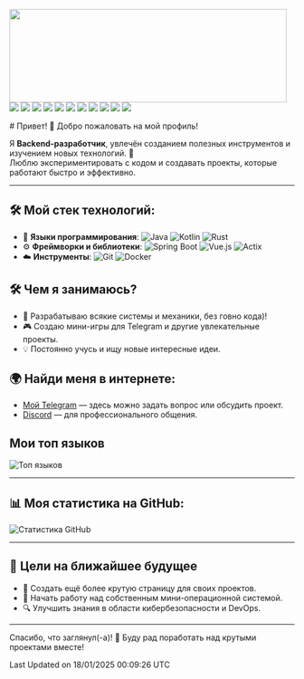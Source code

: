 <p>
  <img align="left" width="490" height="165" src="https://github-readme-stats.vercel.app/api?username=TheR1ch&show_icons=true&hide_border=false&line_height=20&title_color=f69673&icon_color=1b93c9&show_owner=true"/>
  <p>
    <img src="https://img.shields.io/badge/-Visual%20Studio%20Code-23A9F2?style=flat-square&logo=Visual%20Studio%20Code&logoColor=white"/>
    <img src="https://img.shields.io/badge/-Github-181717?style=flat-square&logo=GitHub&logoColor=white"/>
    <img src="https://img.shields.io/badge/-Git-F44D27?style=flat-square&logo=Git&logoColor=white"/>
    <img src="https://img.shields.io/badge/-NPM-CB3837?style=flat-square&logo=NPM&logoColor=white"/>
    <img src="https://img.shields.io/badge/-Trello-0079BF?style=flat-square&logo=Trello&logoColor=white"/>
    <img src="https://img.shields.io/badge/-MySQL-F29111?style=flat-square&logo=MySQL&logoColor=white"/>
    <img src="https://img.shields.io/badge/-Vue.js-42B883?style=flat-square&logo=Vue.js&logoColor=white"/
    <img src="https://img.shields.io/badge/-WebPack-1C78C0?style=flat-square&logo=WebPack&logoColor=white"/>
    <img src="https://img.shields.io/badge/-HTML5-E34F26?style=flat-square&logo=HTML5&logoColor=white"/>
    <img src="https://img.shields.io/badge/-CSS3-1572B6?style=flat-square&logo=CSS3&logoColor=white"/>
    <img src="https://img.shields.io/badge/-Google%20Cloud-4285F4?style=flat-square&logo=Google%20Cloud&logoColor=white"/>
    <img src="https://img.shields.io/badge/-OVH%20Cloud-123F6D?style=flat-square&logo=OVH&logoColor=white"/>
  </p>
</p>
<p>
# Привет! 👋 Добро пожаловать на мой профиль!

Я **Backend-разработчик**, увлечён созданием полезных инструментов и изучением новых технологий. 🌟  
Люблю экспериментировать с кодом и создавать проекты, которые работают быстро и эффективно.

---

## 🛠️ Мой стек технологий:
- 🌟 **Языки программирования**:
  ![Java](https://img.shields.io/badge/Java-007396?style=for-the-badge&logo=java&logoColor=white)
  ![Kotlin](https://img.shields.io/badge/Kotlin-0095D5?style=for-the-badge&logo=kotlin&logoColor=white)
  ![Rust](https://img.shields.io/badge/Rust-000000?style=for-the-badge&logo=rust&logoColor=white)
- ⚙️ **Фреймворки и библиотеки**:
  ![Spring Boot](https://img.shields.io/badge/Spring%20Boot-6DB33F?style=for-the-badge&logo=spring&logoColor=white)
  ![Vue.js](https://img.shields.io/badge/Vue.js-4FC08D?style=for-the-badge&logo=vue.js&logoColor=white)
  ![Actix](https://img.shields.io/badge/Actix-000000?style=for-the-badge&logo=rust&logoColor=white)
- ☁️ **Инструменты**:
  ![Git](https://img.shields.io/badge/Git-F05032?style=for-the-badge&logo=git&logoColor=white)
  ![Docker](https://img.shields.io/badge/Docker-2496ED?style=for-the-badge&logo=docker&logoColor=white)

## 🛠️ Чем я занимаюсь?
- 🚀 Разрабатываю всякие системы и механики, без говно кода)!
- 🎮 Создаю мини-игры для Telegram и другие увлекательные проекты.
- 💡 Постоянно учусь и ищу новые интересные идеи.

## 🌍 Найди меня в интернете:
- [Мой Telegram](https://t.me/fdsaqwertyu1) — здесь можно задать вопрос или обсудить проект.
- [Discord](https://discordapp.com/users/852845189726208060) — для профессионального общения.

## Мои топ языков
![Топ языков](https://github-readme-stats.vercel.app/api/top-langs/?username=3ILou-ANANIMUS&layout=compact&theme=radical)

---

## 📊 Моя статистика на GitHub:
![Статистика GitHub](https://github-readme-stats.vercel.app/api?username=3ILou-ANANIMUS&show_icons=true&theme=radical)

---

## 🎯 Цели на ближайшее будущее
- 🎨 Создать ещё более крутую страницу для своих проектов.
- 🐧 Начать работу над собственным мини-операционной системой.
- 🔍 Улучшить знания в области кибербезопасности и DevOps.

---

Спасибо, что заглянул(-а)! 🙌 Буду рад поработать над крутыми проектами вместе!



 Last Updated on 18/01/2025 00:09:26 UTC
<!--END_SECTION:waka-->
</details>
